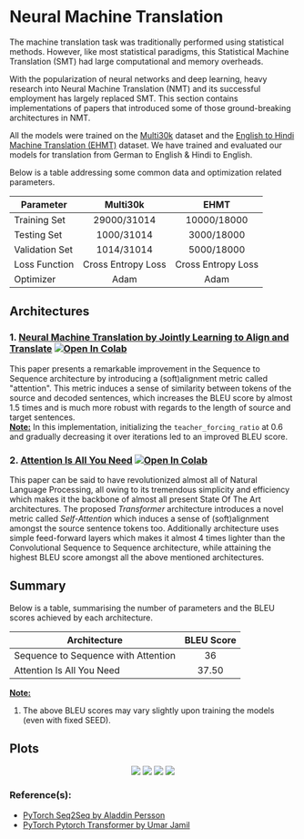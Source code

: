 # Neural Machine Translation

The machine translation task was traditionally performed using statistical methods. However, like most statistical paradigms, this Statistical Machine Translation (SMT) had large computational and memory overheads.

With the popularization of neural networks and deep learning, heavy research into Neural Machine Translation (NMT) and its successful employment has largely replaced SMT. This section contains implementations of papers that introduced some of those ground-breaking architectures in NMT.

All the models were trained on the [Multi30k](https://arxiv.org/abs/1605.00459) dataset and the [English to Hindi Machine Translation (EHMT)](https://www.kaggle.com/datasets/parvmodi/english-to-hindi-machine-translation-dataset?select=train.hi) dataset. We have trained and evaluated our models for translation from German to English & Hindi to English.

Below is a table addressing some common data and optimization related parameters.

| Parameter      |       Multi30k        |          EHMT         |
| -------------- |:---------------------:|:---------------------:|
| Training Set   |      29000/31014      |       10000/18000     |
| Testing Set    |      1000/31014       |        3000/18000     |
| Validation Set |      1014/31014       |        5000/18000     |
| Loss Function  |   Cross Entropy Loss  |   Cross Entropy Loss  |
| Optimizer      |         Adam          |         Adam          |

## Architectures

### 1. [Neural Machine Translation by Jointly Learning to Align and Translate](https://github.com/IvLabs/Natural-Language-Processing/blob/master/neural_machine_translation/notebooks/Seq2Seq_with_Attention.ipynb) [![Open In Colab](https://colab.research.google.com/assets/colab-badge.svg)](https://colab.research.google.com/drive/1hOd2JFafWgOvdbeXWoSm1gIiMEQ64KbM?usp=sharing)
This paper presents a remarkable improvement in the Sequence to Sequence architecture by introducing a (soft)alignment metric called "attention". This metric induces a sense of similarity between tokens of the source and decoded sentences, which increases the BLEU score by almost 1.5 times and is much more robust with regards to the length of source and target sentences.\
**<ins>Note:</ins>** 
In this implementation, initializing the ```teacher_forcing_ratio``` at 0.6 and gradually decreasing it over iterations led to an improved BLEU score.

### 2. [Attention Is All You Need](https://github.com/IvLabs/Natural-Language-Processing/blob/master/neural_machine_translation/notebooks/Attention_Is_All_You_Need.ipynb) [![Open In Colab](https://colab.research.google.com/assets/colab-badge.svg)](https://colab.research.google.com/github/Aiden-Ross-Dsouza/Natural-Language-Processing/blob/main/Neural_Machine_Translation/notebooks/Seq2Seq_with_Attention.ipynb)
This paper can be said to have revolutionized almost all of Natural Language Processing, all owing to its tremendous simplicity and efficiency which makes it the backbone of almost all present State Of The Art architectures. The proposed *Transformer* architecture introduces a novel metric called *Self-Attention* which induces a sense of (soft)alignment amongst the source sentence tokens too. Additionally architecture uses simple feed-forward layers which makes it almost 4 times lighter than the Convolutional Sequence to Sequence architecture, while attaining the highest BLEU score amongst all the above mentioned architectures.

## Summary
Below is a table, summarising the number of parameters and the BLEU scores achieved by each architecture.

| Architecture                        | BLEU Score |
| ----------------------------------- |:----------:|
| Sequence to Sequence with Attention |   36    |
| Attention Is All You Need           |   37.50    |

<ins>**Note:**</ins>
1. The above BLEU scores may vary slightly upon training the models (even with fixed SEED).

## Plots
<p align="center">
  <img src = "https://github.com/IvLabs/Natural-Language-Processing/blob/master/neural_machine_translation/plots/Seq2Seq.jpeg?raw=true"/>
  <img src = "https://github.com/IvLabs/Natural-Language-Processing/blob/master/neural_machine_translation/plots/Seq2Seq_with_Attention.jpeg?raw=true"/> 
  <img src = "https://github.com/IvLabs/Natural-Language-Processing/blob/master/neural_machine_translation/plots/Conv_Seq2Seq.jpeg?raw=true"/>
  <img src = "https://github.com/IvLabs/Natural-Language-Processing/blob/master/neural_machine_translation/plots/Transformer.jpeg?raw=true"/>
</p>

### Reference(s):
* [PyTorch Seq2Seq by Aladdin Persson](https://github.com/aladdinpersson/Machine-Learning-Collection/blob/558557c7989f0b10fee6e8d8f953d7269ae43d4f/ML/Pytorch/more_advanced/Seq2Seq_attention/seq2seq_attention.py)
* [PyTorch Pytorch Transformer by Umar Jamil](https://github.com/hkproj/pytorch-transformer)
